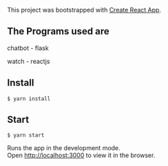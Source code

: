 This project was bootstrapped with [Create React App](https://github.com/facebook/create-react-app).
## The Programs used are
chatbot - flask

watch - reactjs

## Install
```
$ yarn install
```

## Start

```
$ yarn start
```

Runs the app in the development mode.<br />
Open [http://localhost:3000](http://localhost:3000) to view it in the browser.


